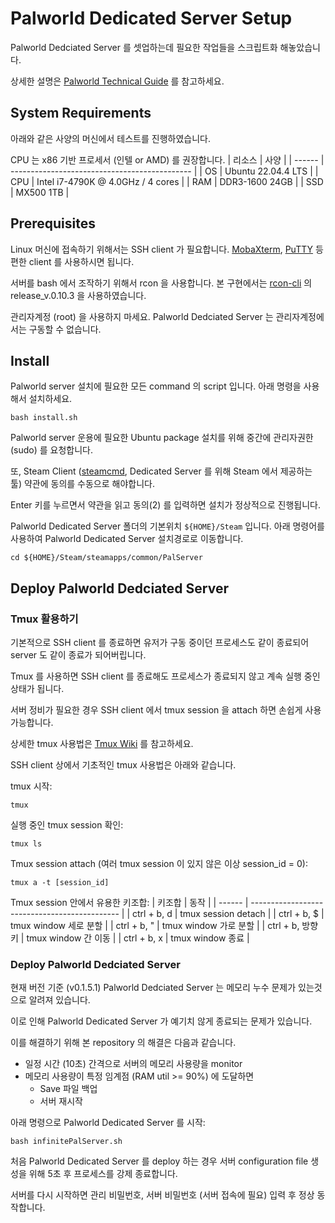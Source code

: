 # Palworld Dedicated Server Setup

Palworld Dedciated Server 를 셋업하는데 필요한 작업들을 스크립트화 해놓았습니다.

상세한 설명은 [Palworld Technical Guide](https://tech.palworldgame.com/) 를 참고하세요.

## System Requirements
아래와 같은 사양의 머신에서 테스트를 진행하였습니다.

CPU 는 x86 기반 프로세서 (인텔 or AMD) 를 권장합니다.
| 리소스 | 사양                                          |
| ------ | --------------------------------------------- |
| OS     | Ubuntu 22.04.4 LTS                            |
| CPU    | Intel i7-4790K @ 4.0GHz / 4 cores             |
| RAM    | DDR3-1600 24GB                                |
| SSD    | MX500 1TB                                     |


## Prerequisites

Linux 머신에 접속하기 위해서는 SSH client 가 필요합니다. 
[MobaXterm](https://mobaxterm.mobatek.net/), [PuTTY](https://www.putty.org/) 등 편한 client 를 사용하시면 됩니다.

서버를 bash 에서 조작하기 위해서 rcon 을 사용합니다. 
본 구현에서는 [rcon-cli](https://github.com/gorcon/rcon-cli) 의 release_v.0.10.3 을 사용하였습니다.

관리자계정 (root) 을 사용하지 마세요. Palworld Dedciated Server 는 관리자계정에서는 구동할 수 없습니다.

## Install

Palworld server 설치에 필요한 모든 command 의 script 입니다. 아래 명령을 사용해서 설치하세요.

```
bash install.sh
```

Palworld server 운용에 필요한 Ubuntu package 설치를 위해 중간에 관리자권한 (sudo) 를 요청합니다.

또, Steam Client ([steamcmd](https://developer.valvesoftware.com/wiki/SteamCMD#Linux), Dedicated Server 를 위해 Steam 에서 제공하는 툴) 약관에 동의를 수동으로 해야합니다.

Enter 키를 누르면서 약관을 읽고 동의(2) 를 입력하면 설치가 정상적으로 진행됩니다.

Palworld Dedicated Server 폴더의 기본위치 `${HOME}/Steam` 입니다. 아래 명령어를 사용하여 Palworld Dedicated Server 설치경로로 이동합니다.

```
cd ${HOME}/Steam/steamapps/common/PalServer
```

## Deploy Palworld Dedciated Server

### Tmux 활용하기

기본적으로 SSH client 를 종료하면 유저가 구동 중이던 프로세스도 같이 종료되어 server 도 같이 종료가 되어버립니다.

Tmux 를 사용하면 SSH client 를 종료해도 프로세스가 종료되지 않고 계속 실행 중인 상태가 됩니다.

서버 정비가 필요한 경우 SSH client 에서 tmux session 을 attach 하면 손쉽게 사용가능합니다.

상세한 tmux 사용법은 [Tmux Wiki](https://github.com/tmux/tmux/wiki) 를 참고하세요.

SSH client 상에서 기초적인 tmux 사용법은 아래와 같습니다.

tmux 시작:

```
tmux
```

실행 중인 tmux session 확인:

```
tmux ls
```

Tmux session attach (여러 tmux session 이 있지 않은 이상 session_id = 0):

```
tmux a -t [session_id]
```

Tmux session 안에서 유용한 키조합:
| 키조합 | 동작                                          |
| ------ | --------------------------------------------- |
| ctrl + b, d | tmux session detach                      |
| ctrl + b, $ | tmux window 세로 분할                     |
| ctrl + b, " | tmux window 가로 분할                     |
| ctrl + b, 방향키 | tmux window 간 이동                  |
| ctrl + b, x | tmux window 종료                         |

### Deploy Palworld Dedciated Server

현재 버전 기준 (v0.1.5.1) Palworld Dedciated Server 는 메모리 누수 문제가 있는것으로 알려져 있습니다.

이로 인해 Palworld Dedicated Server 가 예기치 않게 종료되는 문제가 있습니다.

이를 해결하기 위해 본 repository 의 해결은 다음과 같습니다.
- 일정 시간 (10초) 간격으로 서버의 메모리 사용량을 monitor
- 메모리 사용량이 특정 임계점 (RAM util >= 90%) 에 도달하면
  - Save 파일 백업
  - 서버 재시작
 
아래 명령으로 Palworld Dedicated Server 를 시작:

```
bash infinitePalServer.sh
```

처음 Palworld Dedicated Server 를 deploy 하는 경우 서버 configuration file 생성을 위해 5초 후 프로세스를 강제 종료합니다.

서버를 다시 시작하면 관리 비밀번호, 서버 비밀번호 (서버 접속에 필요) 입력 후 정상 동작합니다.
